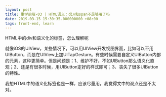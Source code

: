 ```yaml
---
layout: post
title: 重学前端-03 | HTML语义：div和span不是够用了吗
date: 2019-03-15 15:30:35.000000000 +08:00
tags: front-end, learn
---
```


HTML中的div和语义化的标签，怎么理解呢

就像iOS的UIView，某些情况下，可以用UIView开发视图界面，比如可以不用UIButton，而是在UIView上加UITapGesture。有些时候需要自定义UIButton内部的元素，这种更简单。但是问题是：1、维护不好，不如UIButton那么语义化直观；2、还是有很多时候，用UIButton定好的样式即可；3、丧失了很多UIButton的特性。

我想HTML中的语义化标签也是一样，应该尽量用，我觉得文中的观点还是不太对。